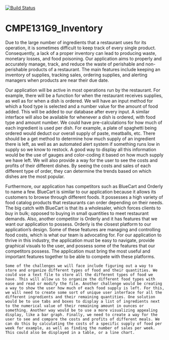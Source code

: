 [![Build Status](https://travis-ci.com/jerrylee17/CMPE131G9_Inventory.svg?branch=master)](https://travis-ci.com/jerrylee17/CMPE131G9_Inventory)

# CMPE131G9_Inventory

Due to the large number of ingredients that a restaurant uses for its operation, it is sometimes difficult to keep track of every single product. Consequently, a lack of a proper inventory can lead to producing waste, monetary losses, and food poisoning. Our application aims to properly and accurately manage, track, and reduce the waste of perishable and non-perishable products of a restaurant. The main features include keeping an inventory of supplies, tracking sales, ordering supplies, and alerting managers when products are near their due date.

Our application will be active in most operations run by the restaurant. For example, there will be a function for when the restaurant receives supplies, as well as for when a dish is ordered. We will have an input method for which a food type is selected and a number value for the amount of food added. This will be added to our database after every input. A similar interface will also be available for whenever a dish is ordered, with food type and amount number. We could have pre-calculations for how much of each ingredient is used per dish. For example, a plate of spaghetti being ordered would deduct our overall supply of paste, meatballs, etc. There should be a get method to determine how much supply of an ingredient there is left, as well as an automated alert system if something runs low in supply so we know to restock. A good way to display all this information would be the use of gauges and color-coding it based on how much supply we have left. We will also provide a way for the user to see the costs and profits of their different dishes. By seeing the costs and sales of each different type of order, they can determine the trends based on which dishes are the most popular.

Furthermore, our application has competitors such as BlueCart and Orderly to name a few.  BlueCart is similar to our application because it allows its customers to browse through different foods.  It possesses a high variety of food catalog products that restaurants can order depending on their needs. The big catch with BlueCart is that its a wholesaler, which forces clients to buy in bulk; opposed to buying in small quantities to meet restaurant demands.  Also, another competitor is Orderly and it has features that we want our application to possess.  Orderly is the closest platform to our application’s design.  Some of these features are managing and controlling food costs, which is what our team is advocating for.  For our application to thrive in this industry, the application must be easy to navigate, provide graphical visuals to the user, and possess some of the features that our competitors possess.  The application must bring the most useful and important features together to be able to compete with these platforms.

	Some of the challenges we will face include figuring out a way to store and organize different types of food and their quantities. We could use a text file to store all the different types of food we have. This will allow us to organize the different food types with ease and read or modify the file. Another challenge would be creating a way to show the user how much of each food supply is left. For this, we will need to create some sort of unique user interface for all the different ingredients and their remaining quantities. One solution would be to use tabs and boxes to display a list of ingredients next to the numerical value of their remaining amount in ounces or something. Another way would be to use a more visualizing appealing display, like a bar graph. Finally, we need to create a way for the user to see and compare the costs and profits of different meals. We can do this by calculating the costs of a specific supply of food per week for example, as well as finding the number of sales per week. This could also be displayed in a table, or a line chart.

